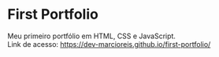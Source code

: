 # First Portfolio
Meu primeiro portfólio em HTML, CSS e JavaScript.<br>
Link de acesso: https://dev-marcioreis.github.io/first-portfolio/
